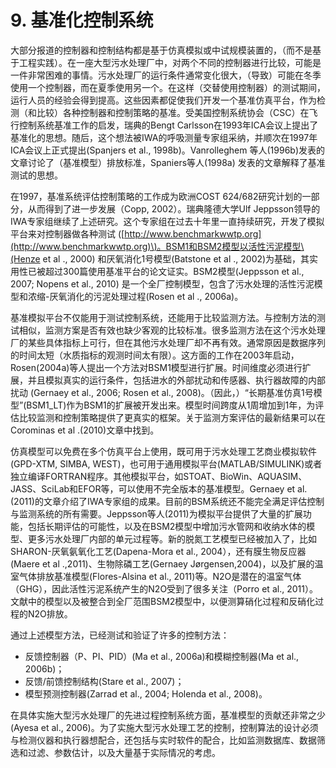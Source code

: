 # 9. 基准化控制系统

大部分报道的控制器和控制结构都是基于仿真模拟或中试规模装置的，（而不是基于工程实践）。在一座大型污水处理厂中，对两个不同的控制器进行比较，可能是一件非常困难的事情。污水处理厂的运行条件通常变化很大，（导致）可能在冬季使用一个控制器，而在夏季使用另一个。在这样（交替使用控制器）的测试期间，运行人员的经验会得到提高。这些因素都促使我们开发一个基准仿真平台，作为检测（和比较）各种控制器和控制策略的基准。受美国控制系统协会（CSC）在飞行控制系统基准工作的启发，瑞典的Bengt Carlsson在1993年ICA会议上提出了基准化的思想。随后，这个想法被IWA的呼吸测量专家组采纳，并顺次在1997年ICA会议上正式提出\(Spanjers et al., 1998b\)。Vanrolleghem 等人\(1996b\)发表的文章讨论了（基准模型）排放标准，Spaniers等人\(1998a\) 发表的文章解释了基准测试的思想。

在1997，基准系统评估控制策略的工作成为欧洲COST 624/682研究计划的一部分，从而得到了进一步发展（Copp, 2002）。瑞典隆德大学Ulf Jeppsson领导的IWA专家组继续了上述研究。这个专家组在过去十年里一直持续研究，开发了模拟平台来对控制器做各种测试 \([http://www.benchmarkwwtp.org](http://www.benchmarkwwtp.org)\)。BSM1和BSM2模型以活性污泥模型\(Henze et al ., 2000\) 和厌氧消化1号模型\(Batstone et al ., 2002\)为基础，其实用性已被超过300篇使用基准平台的论文证实。BSM2模型\(Jeppsson et al., 2007; Nopens et al., 2010\) 是一个全厂控制模型，包含了污水处理的活性污泥模型和浓缩-厌氧消化的污泥处理过程\(Rosen et al ., 2006a\)。

基准模拟平台不仅能用于测试控制系统，还能用于比较监测方法。与控制方法的测试相似，监测方案是否有效也缺少客观的比较标准。很多监测方法在这个污水处理厂的某些具体指标上可行，但在其他污水处理厂却不再有效。通常原因是数据序列的时间太短（水质指标的观测时间太有限）。这方面的工作在2003年启动，Rosen\(2004a\)等人提出一个方法对BSM1模型进行扩展。时间维度必须进行扩展，并且模拟真实的运行条件，包括进水的外部扰动和传感器、执行器故障的内部扰动 \(Gernaey et al., 2006; Rosen et al., 2008\)。（因此，）“长期基准仿真1号模型”\(BSM1\_LT\)作为BSM1的扩展被开发出来。模型时间跨度从1周增加到1年，为评估比较监测和控制策略提供了更真实的框架。关于监测方案评估的最新结果可以在Corominas et al .\(2010\)文章中找到。

仿真模型可以免费在多个仿真平台上使用，既可用于污水处理工艺商业模拟软件\(GPD-XTM, SIMBA, WEST\)，也可用于通用模拟平台\(MATLAB/SIMULINK\)或者独立编译FORTRAN程序。其他模拟平台，如STOAT、BioWin、AQUASIM、JASS、SciLab和EFOR等，可以使用不完全版本的基准模型。Gernaey et al. \(2011\)的文章介绍了IWA专家组的成果。目前的BSM系统还不能完全满足评估控制与监测系统的所有需要。Jeppsson等人\(2011\)为模拟平台提供了大量的扩展功能，包括长期评估的可能性，以及在BSM2模型中增加污水管网和收纳水体的模型、更多污水处理厂内部的单元过程等。新的脱氮工艺模型已经被加入了，比如SHARON-厌氧氨氧化工艺\(Dapena-Mora et al., 2004），还有膜生物反应器\(Maere et al .,2011\)、生物除磷工艺\(Gernaey Jørgensen,2004\)，以及扩展的温室气体排放基准模型\(Flores-Alsina et al., 2011\)等。N2O是潜在的温室气体（GHG），因此活性污泥系统产生的N2O受到了很多关注（Porro et al., 2011）。文献中的模型以及被整合到全厂范围BSM2模型中，以便测算硝化过程和反硝化过程的N2O排放。

通过上述模型方法，已经测试和验证了许多的控制方法：

* 反馈控制器（P、PI、PID）\(Ma et al., 2006a\)和模糊控制器\(Ma et al., 2006b\)；
* 反馈/前馈控制结构\(Stare et al., 2007\)；
* 模型预测控制器\(Zarrad et al., 2004; Holenda et al., 2008\)。

在具体实施大型污水处理厂的先进过程控制系统方面，基准模型的贡献还非常之少\(Ayesa et al., 2006\)。为了实施大型污水处理工艺的控制，控制算法的设计必须与检测仪器和执行器想配合，还包括与实时软件的配合，比如监测数据库、数据筛选和过滤、参数估计，以及大量基于实际情况的考虑。

